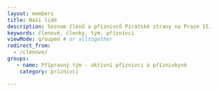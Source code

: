 ```yaml
---
layout: members
title: Naši lidé
description: Seznam členů a příznivců Pirátské strany na Praze 15.
keywords: členové, členky, tým, příznivci
viewMode: grouped # or alltogether
redirect_from:
  - /clenove/
groups:
   - name: Přípravný tým - aktivní příznivci a příznivkyně
    category: priznivci

---
```

